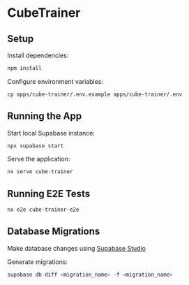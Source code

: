 # CubeTrainer

## Setup

Install dependencies:

```bash
npm install
```

Configure environment variables:

```bash
cp apps/cube-trainer/.env.example apps/cube-trainer/.env
```

## Running the App

Start local Supabase instance:

```bash
npx supabase start
```

Serve the application:

```bash
nx serve cube-trainer
```

## Running E2E Tests

```bash
nx e2e cube-trainer-e2e
```

## Database Migrations

Make database changes using [Supabase Studio](http://localhost:54323)

Generate migrations:

```bash
supabase db diff <migration_name> -f <migration_name>
```
